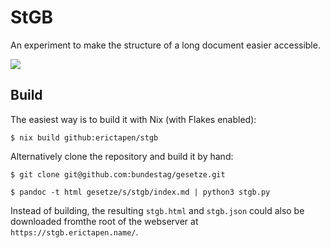 # StGB

An experiment to make the structure of a long document easier accessible.

![](preview.jpg])

## Build

The easiest way is to build it with Nix (with Flakes enabled):

```
$ nix build github:erictapen/stgb
```


Alternatively clone the repository and build it by hand:


```
$ git clone git@github.com:bundestag/gesetze.git

$ pandoc -t html gesetze/s/stgb/index.md | python3 stgb.py
```

Instead of building, the resulting `stgb.html` and `stgb.json` could also be downloaded fromthe root of the webserver at `https://stgb.erictapen.name/`.
